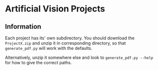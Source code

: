 # Artificial Vision Projects

## Information
Each project has its' own subdirectory.
You should download the `ProjectX.zip` and unzip it in corresponding directory, so that `generate_pdf.py` will work with the defaults.

Alternatively, unzip it somewhere else and look to `generate_pdf.py --help` for how to give the correct paths.
